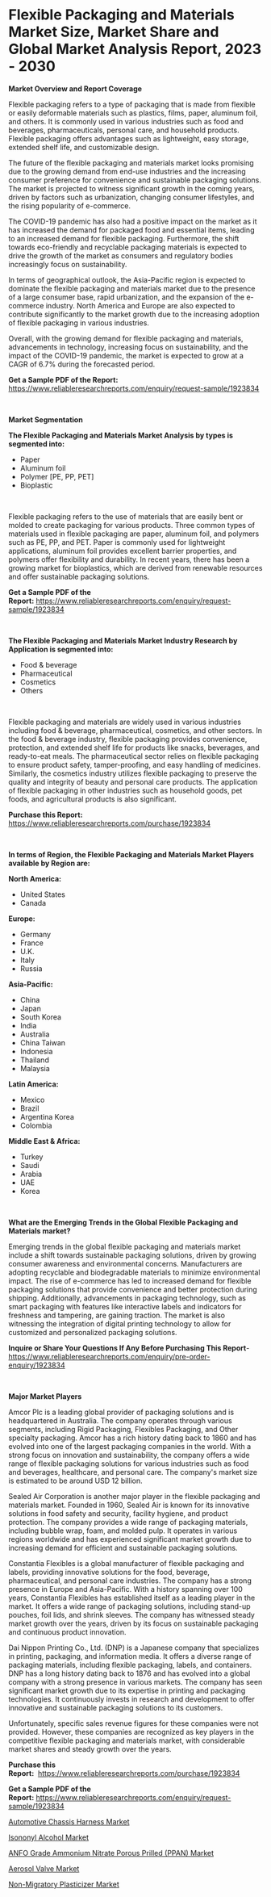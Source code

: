 <p><h1>Flexible Packaging and Materials Market Size, Market Share and Global Market Analysis Report, 2023 - 2030</h1></p><p><strong>Market Overview and Report Coverage</strong></p>
<p><p>Flexible packaging refers to a type of packaging that is made from flexible or easily deformable materials such as plastics, films, paper, aluminum foil, and others. It is commonly used in various industries such as food and beverages, pharmaceuticals, personal care, and household products. Flexible packaging offers advantages such as lightweight, easy storage, extended shelf life, and customizable design.</p><p>The future of the flexible packaging and materials market looks promising due to the growing demand from end-use industries and the increasing consumer preference for convenience and sustainable packaging solutions. The market is projected to witness significant growth in the coming years, driven by factors such as urbanization, changing consumer lifestyles, and the rising popularity of e-commerce.</p><p>The COVID-19 pandemic has also had a positive impact on the market as it has increased the demand for packaged food and essential items, leading to an increased demand for flexible packaging. Furthermore, the shift towards eco-friendly and recyclable packaging materials is expected to drive the growth of the market as consumers and regulatory bodies increasingly focus on sustainability.</p><p>In terms of geographical outlook, the Asia-Pacific region is expected to dominate the flexible packaging and materials market due to the presence of a large consumer base, rapid urbanization, and the expansion of the e-commerce industry. North America and Europe are also expected to contribute significantly to the market growth due to the increasing adoption of flexible packaging in various industries.</p><p>Overall, with the growing demand for flexible packaging and materials, advancements in technology, increasing focus on sustainability, and the impact of the COVID-19 pandemic, the market is expected to grow at a CAGR of 6.7% during the forecasted period.</p></p>
<p><strong>Get a Sample PDF of the Report:</strong> <a href="https://www.reliableresearchreports.com/enquiry/request-sample/1923834">https://www.reliableresearchreports.com/enquiry/request-sample/1923834</a></p>
<p>&nbsp;</p>
<p><strong>Market Segmentation</strong></p>
<p><strong>The Flexible Packaging and Materials Market Analysis by types is segmented into:</strong></p>
<p><ul><li>Paper</li><li>Aluminum foil</li><li>Polymer [PE, PP, PET]</li><li>Bioplastic</li></ul></p>
<p>&nbsp;</p>
<p><p>Flexible packaging refers to the use of materials that are easily bent or molded to create packaging for various products. Three common types of materials used in flexible packaging are paper, aluminum foil, and polymers such as PE, PP, and PET. Paper is commonly used for lightweight applications, aluminum foil provides excellent barrier properties, and polymers offer flexibility and durability. In recent years, there has been a growing market for bioplastics, which are derived from renewable resources and offer sustainable packaging solutions.</p></p>
<p><strong>Get a Sample PDF of the Report:</strong>&nbsp;<a href="https://www.reliableresearchreports.com/enquiry/request-sample/1923834">https://www.reliableresearchreports.com/enquiry/request-sample/1923834</a></p>
<p>&nbsp;</p>
<p><strong>The Flexible Packaging and Materials Market Industry Research by Application is segmented into:</strong></p>
<p><ul><li>Food & beverage</li><li>Pharmaceutical</li><li>Cosmetics</li><li>Others</li></ul></p>
<p>&nbsp;</p>
<p><p>Flexible packaging and materials are widely used in various industries including food & beverage, pharmaceutical, cosmetics, and other sectors. In the food & beverage industry, flexible packaging provides convenience, protection, and extended shelf life for products like snacks, beverages, and ready-to-eat meals. The pharmaceutical sector relies on flexible packaging to ensure product safety, tamper-proofing, and easy handling of medicines. Similarly, the cosmetics industry utilizes flexible packaging to preserve the quality and integrity of beauty and personal care products. The application of flexible packaging in other industries such as household goods, pet foods, and agricultural products is also significant.</p></p>
<p><strong>Purchase this Report:</strong>&nbsp; <a href="https://www.reliableresearchreports.com/purchase/1923834">https://www.reliableresearchreports.com/purchase/1923834</a></p>
<p>&nbsp;</p>
<p><strong>In terms of Region, the Flexible Packaging and Materials Market Players available by Region are:</strong></p>
<p>
    <p> <strong> North America: </strong>
        <ul>
            <li>United States</li>
            <li>Canada</li>
        </ul>
        </p> 
    <p> <strong> Europe: </strong>
        <ul>
            <li>Germany</li>
            <li>France</li>
            <li>U.K.</li>
            <li>Italy</li>
            <li>Russia</li>
        </ul>
        </p> 
    <p> <strong> Asia-Pacific: </strong>
        <ul>
            <li>China</li>
            <li>Japan</li>
            <li>South Korea</li>
            <li>India</li>
            <li>Australia</li>
            <li>China Taiwan</li>
            <li>Indonesia</li>
            <li>Thailand</li>
            <li>Malaysia</li>
        </ul>
        </p> 
    <p> <strong> Latin America: </strong>
        <ul>
            <li>Mexico</li>
            <li>Brazil</li>
            <li>Argentina Korea</li>
            <li>Colombia</li>
        </ul>
        </p> 
    <p> <strong> Middle East & Africa: </strong>
        <ul>
            <li>Turkey</li>
            <li>Saudi</li>
            <li>Arabia</li>
            <li>UAE</li>
            <li>Korea</li>
        </ul>
    </p>
    </p>
<p>&nbsp;</p>
<p><strong>What are the Emerging Trends in the Global Flexible Packaging and Materials market?</strong></p>
<p><p>Emerging trends in the global flexible packaging and materials market include a shift towards sustainable packaging solutions, driven by growing consumer awareness and environmental concerns. Manufacturers are adopting recyclable and biodegradable materials to minimize environmental impact. The rise of e-commerce has led to increased demand for flexible packaging solutions that provide convenience and better protection during shipping. Additionally, advancements in packaging technology, such as smart packaging with features like interactive labels and indicators for freshness and tampering, are gaining traction. The market is also witnessing the integration of digital printing technology to allow for customized and personalized packaging solutions.</p></p>
<p><strong>Inquire or Share Your Questions If Any Before Purchasing This Report</strong>- <a href="https://www.reliableresearchreports.com/enquiry/pre-order-enquiry/1923834">https://www.reliableresearchreports.com/enquiry/pre-order-enquiry/1923834</a></p>
<p>&nbsp;</p>
<p><strong>Major Market Players</strong></p>
<p><p>Amcor Plc is a leading global provider of packaging solutions and is headquartered in Australia. The company operates through various segments, including Rigid Packaging, Flexibles Packaging, and Other specialty packaging. Amcor has a rich history dating back to 1860 and has evolved into one of the largest packaging companies in the world. With a strong focus on innovation and sustainability, the company offers a wide range of flexible packaging solutions for various industries such as food and beverages, healthcare, and personal care. The company's market size is estimated to be around USD 12 billion.</p><p>Sealed Air Corporation is another major player in the flexible packaging and materials market. Founded in 1960, Sealed Air is known for its innovative solutions in food safety and security, facility hygiene, and product protection. The company provides a wide range of packaging materials, including bubble wrap, foam, and molded pulp. It operates in various regions worldwide and has experienced significant market growth due to increasing demand for efficient and sustainable packaging solutions.</p><p>Constantia Flexibles is a global manufacturer of flexible packaging and labels, providing innovative solutions for the food, beverage, pharmaceutical, and personal care industries. The company has a strong presence in Europe and Asia-Pacific. With a history spanning over 100 years, Constantia Flexibles has established itself as a leading player in the market. It offers a wide range of packaging solutions, including stand-up pouches, foil lids, and shrink sleeves. The company has witnessed steady market growth over the years, driven by its focus on sustainable packaging and continuous product innovation.</p><p>Dai Nippon Printing Co., Ltd. (DNP) is a Japanese company that specializes in printing, packaging, and information media. It offers a diverse range of packaging materials, including flexible packaging, labels, and containers. DNP has a long history dating back to 1876 and has evolved into a global company with a strong presence in various markets. The company has seen significant market growth due to its expertise in printing and packaging technologies. It continuously invests in research and development to offer innovative and sustainable packaging solutions to its customers.</p><p>Unfortunately, specific sales revenue figures for these companies were not provided. However, these companies are recognized as key players in the competitive flexible packaging and materials market, with considerable market shares and steady growth over the years.</p></p>
<p><strong>Purchase this Report:</strong>&nbsp;&nbsp;<a href="https://www.reliableresearchreports.com/purchase/1923834">https://www.reliableresearchreports.com/purchase/1923834</a></p>
<p></p>
<p><strong>Get a Sample PDF of the Report:</strong>&nbsp;<a href="https://www.reliableresearchreports.com/enquiry/request-sample/1923834">https://www.reliableresearchreports.com/enquiry/request-sample/1923834</a></p>
<p><p><a href="https://github.com/rahu1501/Market-Research-Report-List-1/blob/main/automotive-chassis-harness-market.md">Automotive Chassis Harness Market</a></p><p><a href="https://medium.com/@melissaarnold2022/isononyl-alcohol-market-trends-and-market-analysis-forecasted-for-period-2023-2030-0572651a91d0">Isononyl Alcohol Market</a></p><p><a href="https://www.linkedin.com/pulse/anfo-grade-ammonium-nitrate-porous-prilled-ppan-market-share-ni4ue/">ANFO Grade Ammonium Nitrate Porous Prilled (PPAN) Market</a></p><p><a href="https://medium.com/@jessicaelliott65/analyzing-aerosol-valve-market-global-industry-perspective-and-forecast-2023-to-2030-2c557292aea6">Aerosol Valve Market</a></p><p><a href="https://www.linkedin.com/pulse/non-migratory-plasticizer-market-insights-players-forecast-twcue/">Non-Migratory Plasticizer Market</a></p></p>